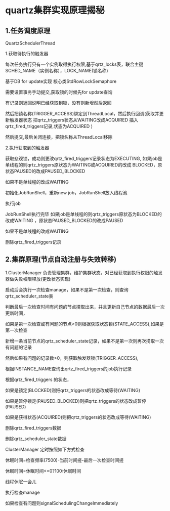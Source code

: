 # quartz集群实现原理揭秘



## 1.任务调度原理
QuartzSchedulerThread

1.获取待执行的触发器

每次任务执行只有一个实例取得执行权限,基于qrtz_locks表，联合主键SCHED_NAME（实例名称），LOCK_NAME(锁名称)

基于DB for update实现 核心类StdRowLockSemaphore

需要设置事务手动提交,获取锁的时候先for update查询

有记录则返回说明已经获取到锁，没有则新增然后返回

然后把锁名称(TRIGGER_ACCESS)绑定到ThreadLocal，然后执行回调(获取并更新触发器状态
把qrtz_triggers状态从WAITING改成ACQUIRED
插入qrtz_fired_triggers记录,状态为ACQUIRED
)

然后提交,最后关闭连接，把锁名称从ThreadLocal移除

2.执行获取到的触发器

获取悲观锁，成功则更改qrtz_fired_triggers记录状态为EXECUTING,
如果job是单线程的则qrtz_triggers原状态为WAITING或ACQUIRED的改成 BLOCKED，原状态PAUSED的改成PAUSED_BLOCKED

如果不是单线程的改成WAITING

初始化JobRunShell，重新new job，JobRunShell放入线程池

执行job

JobRunShell执行完毕
如果job是单线程的则qrtz_triggers原状态为BLOCKED的改成WAITING ，原状态PAUSED_BLOCKED的改成PAUSED

如果不是单线程的改成WAITING

删除qrtz_fired_triggers记录


## 2.集群原理(节点自动注册与失效转移)
1.ClusterManager 负责管理集群，维护集群状态，对已经获取到执行权限的触发器做失败权限释放(更改状态实现)

启动后会执行一次检查manage，如果不是第一次检查，则查询qrtz_scheduler_state表

判断最后一次检查时间有问题的节点捞取出来，并且更新自己节点的数据最后一次更新时间，

如果是第一次检查或有问题的节点>0则根据获取状态锁(STATE_ACCESS),如果是第一次检查

新增一条当前节点的qrtz_scheduler_state记录，如果不是第一次则再次捞取一次有问题的记录

然后如果有问题的记录数>0，则获取触发器锁(TRIGGER_ACCESS),

根据INSTANCE_NAME查询出qrtz_fired_triggers的job执行记录

根据qrtz_fired_triggers 的状态，

如果是锁定(BLOCKED)则把qrtz_triggers的状态改成等待(WAITING)

如果是暂停锁定(PAUSED_BLOCKED)则把qrtz_triggers的状态改成暂停(PAUSED)

如果是获得状态(ACQUIRED)则把qrtz_triggers的状态改成等待(WAITING)

删除qrtz_fired_triggers数据

删除qrtz_scheduler_state数据

ClusterManager 定时按照如下方式检查

休眠时间=检查频率(7500)-当前时间搓-最后一次检查时间搓

休眠时间=休眠时间<=0?100:休眠时间

线程休眠一会儿

执行检查manage

如果检查有问题则signalSchedulingChangeImmediately


